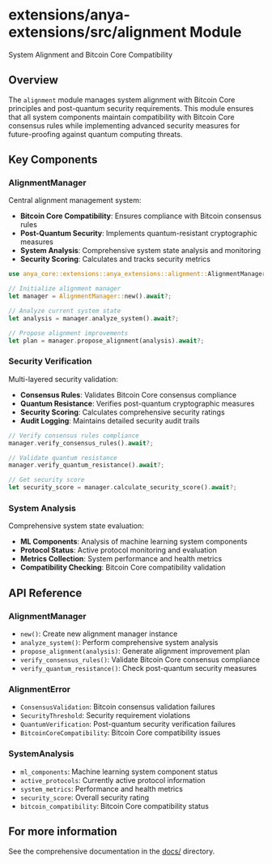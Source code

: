 # extensions/anya-extensions/src/alignment Module

System Alignment and Bitcoin Core Compatibility

## Overview

The `alignment` module manages system alignment with Bitcoin Core principles and post-quantum security requirements. This module ensures that all system components maintain compatibility with Bitcoin Core consensus rules while implementing advanced security measures for future-proofing against quantum computing threats.

## Key Components

### AlignmentManager

Central alignment management system:

- **Bitcoin Core Compatibility**: Ensures compliance with Bitcoin consensus rules
- **Post-Quantum Security**: Implements quantum-resistant cryptographic measures
- **System Analysis**: Comprehensive system state analysis and monitoring
- **Security Scoring**: Calculates and tracks security metrics

```rust
use anya_core::extensions::anya_extensions::alignment::AlignmentManager;

// Initialize alignment manager
let manager = AlignmentManager::new().await?;

// Analyze current system state
let analysis = manager.analyze_system().await?;

// Propose alignment improvements
let plan = manager.propose_alignment(analysis).await?;
```

### Security Verification

Multi-layered security validation:

- **Consensus Rules**: Validates Bitcoin Core consensus compliance
- **Quantum Resistance**: Verifies post-quantum cryptographic measures
- **Security Scoring**: Calculates comprehensive security ratings
- **Audit Logging**: Maintains detailed security audit trails

```rust
// Verify consensus rules compliance
manager.verify_consensus_rules().await?;

// Validate quantum resistance
manager.verify_quantum_resistance().await?;

// Get security score
let security_score = manager.calculate_security_score().await?;
```

### System Analysis

Comprehensive system state evaluation:

- **ML Components**: Analysis of machine learning system components
- **Protocol Status**: Active protocol monitoring and evaluation
- **Metrics Collection**: System performance and health metrics
- **Compatibility Checking**: Bitcoin Core compatibility validation

## API Reference

### AlignmentManager

- `new()`: Create new alignment manager instance
- `analyze_system()`: Perform comprehensive system analysis
- `propose_alignment(analysis)`: Generate alignment improvement plan
- `verify_consensus_rules()`: Validate Bitcoin Core consensus compliance
- `verify_quantum_resistance()`: Check post-quantum security measures

### AlignmentError

- `ConsensusValidation`: Bitcoin consensus validation failures
- `SecurityThreshold`: Security requirement violations
- `QuantumVerification`: Post-quantum security verification failures
- `BitcoinCoreCompatibility`: Bitcoin Core compatibility issues

### SystemAnalysis

- `ml_components`: Machine learning system component status
- `active_protocols`: Currently active protocol information
- `system_metrics`: Performance and health metrics
- `security_score`: Overall security rating
- `bitcoin_compatibility`: Bitcoin Core compatibility status

## For more information

See the comprehensive documentation in the [docs/](/docs/) directory.
